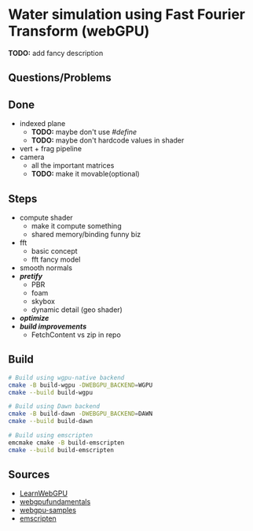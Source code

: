 Water simulation using Fast Fourier Transform (webGPU)
==============

**TODO:** add fancy description

Questions/Problems
------------------


Done
----
- indexed plane
    - **TODO:** maybe don't use *#define*
    - **TODO:** maybe don't hardcode values in shader
- vert + frag pipeline
- camera
    - all the important matrices
    -  **TODO:** make it movable(optional)


Steps
-----
- compute shader
    - make it compute something
    - shared memory/binding funny biz
- fft
    - basic concept
    - fft fancy model
- smooth normals
- ***pretify***
    - PBR
    - foam
    - skybox
    - dynamic detail (geo shader)
- ***optimize***
- ***build improvements***
    - FetchContent vs zip in repo


Build
-----

```bash
# Build using wgpu-native backend
cmake -B build-wgpu -DWEBGPU_BACKEND=WGPU
cmake --build build-wgpu

# Build using Dawn backend
cmake -B build-dawn -DWEBGPU_BACKEND=DAWN
cmake --build build-dawn

# Build using emscripten
emcmake cmake -B build-emscripten
cmake --build build-emscripten
```


Sources
-------
- [LearnWebGPU](https://eliemichel.github.io/LearnWebGPU/)
- [webgpufundamentals](https://webgpufundamentals.org)
- [webgpu-samples](https://webgpu.github.io/webgpu-samples/)
- [emscripten](https://emscripten.org)
